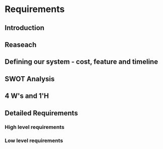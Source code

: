 # Requirements

## Introduction

## Reaseach

## Defining our system - cost, feature and timeline 

##  SWOT Analysis

##  4 W's and 1'H

## Detailed Requirements 

### High level requirements

### Low level requirements